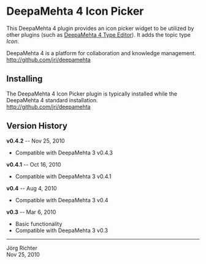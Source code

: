 
DeepaMehta 4 Icon Picker
========================

This DeepaMehta 4 plugin provides an icon picker widget to be utilized by other plugins (such as [DeepaMehta 4 Type Editor](http://github.com/jri/deepamehta3-typeeditor)). It adds the topic type *Icon*.

DeepaMehta 4 is a platform for collaboration and knowledge management.  
<http://github.com/jri/deepamehta>


Installing
----------

The DeepaMehta 4 Icon Picker plugin is typically installed while the DeepaMehta 4 standard installation.  
<http://github.com/jri/deepamehta>


Version History
---------------

**v0.4.2** -- Nov 25, 2010

* Compatible with DeepaMehta 3 v0.4.3

**v0.4.1** -- Oct 16, 2010

* Compatible with DeepaMehta 3 v0.4.1

**v0.4** -- Aug 4, 2010

* Compatible with DeepaMehta 3 v0.4

**v0.3** -- Mar 6, 2010

* Basic functionality
* Compatible with DeepaMehta 3 v0.3


------------
Jörg Richter  
Nov 25, 2010
